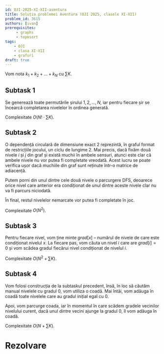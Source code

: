 ```yaml
---
id: OJI-2025-XI-XII-aventura
title: Soluția problemei Aventura (OJI 2025, clasele XI-XII)
problem_id: 3615
authors: [ivan]
prerequisites:
     - graphs
     - toposort
tags:
    - OJI
    - clasa XI-XII
    - grafuri
draft: true
---
```


Vom nota $k_1 + k_2 + \dots + k_N$ cu $\sum K$.

## Subtask 1

Se generează toate permutările șirului $1, 2, \dots, N$, iar pentru
fiecare șir se încearcă completarea nivelelor în ordinea generată.

Complexitate $O(N! \cdot \sum K)$.

## Subtask 2

O dependență circulară de dimensiune exact $2$ reprezintă, în graful
format de restricțiile jocului, un ciclu de lungime $2$. Mai precis,
dacă fixăm două nivele $i$ și $j$ din graf și există muchii în ambele
sensuri, atunci este clar că ambele nivele nu vor putea fi completate
vreodată. Acest lucru se poate verifica ușor dacă muchiile din graf
sunt reținute într-o matrice de adiacență.

Putem porni din unul dintre cele două nivele o parcurgere DFS,
deoarece orice nivel care anterior era condiționat de unul dintre
aceste nivele clar nu va fi parcurs niciodată.

În final, restul nivelelor nemarcate vor putea fi completate în joc.

Complexitate $O(N^2)$.

## Subtask 3

Pentru fiecare nivel, vom ține minte $grad[x]$ – numărul de nivele de
care este condiționat nivelul $x$. La fiecare pas, vom căuta un nivel $i$
care are $grad[i] = 0$ și vom scădea gradul fiecărui nivel
condiționat de nivelul $i$.

Complexitate $O(N^2 + \sum K)$.

## Subtask 4

Vom folosi construcția de la subtaskul precedent, însă, în loc să
căutăm manual nivelele cu gradul $0$, vom utiliza o coadă. Mai întâi,
vom adăuga în coadă toate nivelele care au gradul inițial egal cu $0$.

Apoi, vom parcurge coada, iar în momentul în care scădem gradele
vecinilor nivelului curent, dacă unul dintre vecini ajunge la gradul
$0$, îl vom adăuga în coadă.

Complexitate $O(N + \sum K)$.

# Rezolvare

```cpp

```

